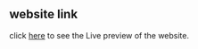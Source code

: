 ## website link
click [here](https://sumanislam.github.io/quote-generator/) to see the Live preview of the website.
